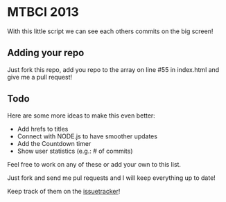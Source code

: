 MTBCI 2013
===============

With this little script we can see each others commits on the big screen!

Adding your repo
--------
Just fork this repo, add you repo to the array on line #55 in index.html and give me a pull request!

Todo
--------
Here are some more ideas to make this even better:

- Add hrefs to titles
- Connect with NODE.js to have smoother updates
- Add the Countdown timer
- Show user statistics (e.g.: # of commits)

Feel free to work on any of these or add your own to this list.

Just fork and send me pul requests and I will keep everything up to date!

Keep track of them on the [issuetracker](https://github.com/christianvermeulen/mtbci2013/issues?state=open)!
